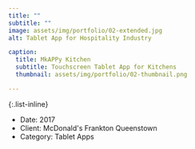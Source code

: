 ```yaml
---
title: ""
subtitle: ""
image: assets/img/portfolio/02-extended.jpg
alt: Tablet App for Hospitality Industry

caption:
  title: MkAPPy Kitchen
  subtitle: Touchscreen Tablet App for Kitchens
  thumbnail: assets/img/portfolio/02-thumbnail.png

---
```

{:.list-inline}
- Date: 2017
- Client: McDonald's Frankton Queenstown
- Category: Tablet Apps

